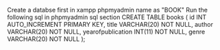 Create a databse first in xampp phpmyadmin name as "BOOK" 
Run the following sql in phpmyadmin sql section CREATE TABLE books ( id INT AUTO_INCREMENT PRIMARY KEY, title VARCHAR(20) NOT NULL, author VARCHAR(20) NOT NULL, yearofpublication INT(11) NOT NULL, genre VARCHAR(20) NOT NULL );
